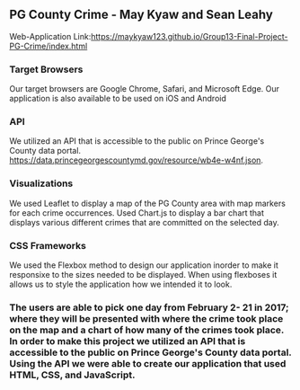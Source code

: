 ## PG County Crime - May Kyaw and Sean Leahy

Web-Application Link:https://maykyaw123.github.io/Group13-Final-Project-PG-Crime/index.html

### Target Browsers
Our target browsers are Google Chrome, Safari, and Microsoft Edge. Our application is also available to be used on iOS and Android

### API
We utilized an API that is accessible to the public on Prince George's County data portal. 
https://data.princegeorgescountymd.gov/resource/wb4e-w4nf.json.

### Visualizations
We used Leaflet to display a map of the PG County area with map markers for each crime occurrences. Used Chart.js to display a bar chart that displays various different crimes that are committed on the selected day. 

### CSS Frameworks
We used the Flexbox method to design our application inorder to make it responsixe to the sizes needed to be displayed. When using flexboses it allows us to style the application how we intended it to look.

### The users are able to pick one day from February 2- 21 in 2017; where they will be presented with where the crime took place on the map and a chart of how many of the crimes took place. In order to make this project we utilized an API that is accessible to the public on Prince George's County data portal. Using the API we were able to create our application that used HTML, CSS, and JavaScript.
